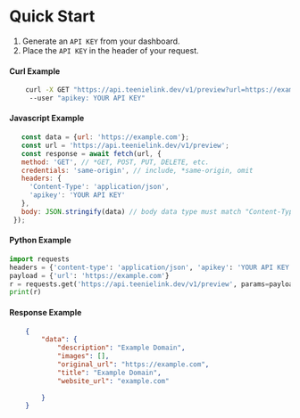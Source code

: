 
# Quick Start

1. Generate an `API KEY` from your dashboard.
2. Place the `API KEY` in the header of your request.

#### Curl Example

```bash
    curl -X GET "https://api.teenielink.dev/v1/preview?url=https://example.com" 
     --user "apikey: YOUR API KEY"        
```



#### Javascript Example
 ```javascript
    const data = {url: 'https://example.com'};
    const url = 'https://api.teenielink.dev/v1/preview';
    const response = await fetch(url, {
    method: 'GET', // *GET, POST, PUT, DELETE, etc.
    credentials: 'same-origin', // include, *same-origin, omit
    headers: {
      'Content-Type': 'application/json',
      'apikey': 'YOUR API KEY'
    },
    body: JSON.stringify(data) // body data type must match "Content-Type" header
  });
```

#### Python Example
```python
import requests
headers = {'content-type': 'application/json', 'apikey': 'YOUR API KEY'}
payload = {'url': 'https://example.com'}
r = requests.get('https://api.teenielink.dev/v1/preview', params=payload, headers=headers)
print(r)
```


#### Response Example
```json
    {
        "data": { 
            "description": "Example Domain", 
            "images": [], 
            "original_url": "https://example.com",
            "title": "Example Domain", 
            "website_url": "example.com" 
                   
        } 
    }
```
